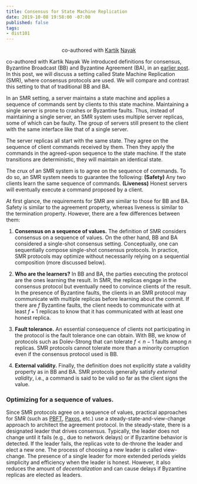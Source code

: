 ```yaml
---
title: Consensus for State Machine Replication
date: 2019-10-08 19:58:00 -07:00
published: false
tags:
- dist101
---
```


<p align="center">
  co-authored with <a href="https://users.cs.duke.edu/~kartik">Kartik</a> <a href="https://twitter.com/kartik1507">Nayak</a>
</p>

co-authored with Kartik Nayak
We introduced definitions for consensus, Byzantine Broadcast (BB) and Byzantine Agreement (BA), in an [earlier post](https://ittaiab.github.io/2019-06-27-defining-consensus/). In this post, we will discuss a setting called State Machine Replication (SMR), where consensus protocols are used. We will compare and contrast this setting to that of traditional BB and BA.

In an SMR setting, a server maintains a state machine and applies a sequence of commands sent by clients to this state machine. Maintaining a single server is prone to crashes or Byzantine faults. Thus, instead of maintaining a single server, an SMR system uses multiple server replicas, some of which can be faulty. The group of servers still present to the client with the same interface like that of a single server. 

The server replicas all start with the same state. They agree on the sequence of client commands received by them. Then they apply the commands in the agreed-upon sequence to the state machine. If the state transitions are deterministic, they will maintain an identical state.

The crux of an SMR system is to agree on the sequence of commands. To do so, an SMR system needs to guarantee the following:
**(Safety)** Any two clients learn the same sequence of commands.
**(Liveness)** Honest servers will eventually execute a command proposed by a client.

At first glance, the requirements for SMR are similar to those for BB and BA. Safety is similar to the agreement property, whereas liveness is similar to the termination property. However, there are a few differences between them:
1. **Consensus on a sequence of values.** The definition of SMR considers consensus on a sequence of values. On the other hand, BB and BA considered a single-shot consensus setting. Conceptually, one can sequentially compose single-shot consensus protocols. In practice, SMR protocols may optimize without necessarily relying on a sequential composition (more discussed below).

2. **Who are the learners?** In BB and BA, the parties executing the protocol are the ones learning the result. In SMR, the replicas engage in the consensus protocol but eventually need to convince clients of the result. In the presence of Byzantine faults, the clients in an SMR protocol may communicate with multiple replicas before learning about the commit. If there are $f$ Byzantine faults, the client needs to communicate with at least $f+1$ replicas to know that it has communicated with at least one honest replica.

3. **Fault tolerance.** An essential consequence of clients not participating in the protocol is the fault tolerance one can obtain. With BB, we know of protocols such as Dolev-Strong that can tolerate $f < n-1$ faults among $n$ replicas. SMR protocols cannot tolerate more than a minority corruption even if the consensus protocol used is BB.

4. **External validity.** Finally, the definition does not explicitly state a validity property as in BB and BA. SMR protocols generally satisfy *external validity*, i.e., a command is said to be valid so far as the client signs the value.

### Optimizing for a sequence of values.

Since SMR protocols agree on a sequence of values, practical approaches for SMR (such as [PBFT](http://pmg.csail.mit.edu/papers/osdi99.pdf), [Paxos](https://lamport.azurewebsites.net/pubs/paxos-simple.pdf), etc.) use a steady-state-and-view-change approach to architect the agreement protocol. In the steady-state, there is a designated leader that drives consensus. Typically, the leader does not change until it fails (e.g., due to network delays) or if Byzantine behavior is detected. If the leader fails, the replicas vote to de-throne the leader and elect a new one. The process of choosing a new leader is called view-change. The presence of a single leader for more extended periods yields simplicity and efficiency when the leader is honest. However, it also reduces the amount of *decentralization* and can cause delays if Byzantine replicas are elected as leaders.
